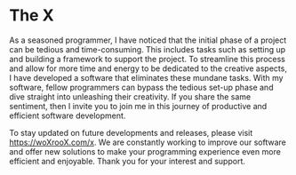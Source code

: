 # The X

As a seasoned programmer, I have noticed that the initial phase of a project can be tedious and time-consuming. This includes tasks such as setting up and building a framework to support the project. To streamline this process and allow for more time and energy to be dedicated to the creative aspects, I have developed a software that eliminates these mundane tasks. With my software, fellow programmers can bypass the tedious set-up phase and dive straight into unleashing their creativity. If you share the same sentiment, then I invite you to join me in this journey of productive and efficient software development.

To stay updated on future developments and releases, please visit https://woXrooX.com/x. We are constantly working to improve our software and offer new solutions to make your programming experience even more efficient and enjoyable. Thank you for your interest and support.
